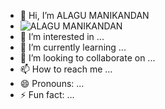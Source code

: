 - 👋 Hi, I’m ALAGU MANIKANDAN
- ![ALAGU MANIKANDAN](https://github.com/alagu-95/alagu-95/blob/main/JPG%20(2).jpg?raw=true)
- 👀 I’m interested in ... 
- 🌱 I’m currently learning ...
- 💞️ I’m looking to collaborate on ...
- 📫 How to reach me ...
- 😄 Pronouns: ...
- ⚡ Fun fact: ...

<!---
alagu-95/alagu-95 is a ✨ special ✨ repository because its `README.md` (this file) appears on your GitHub profile.
You can click the Preview link to take a look at your changes.
--->
